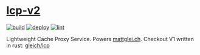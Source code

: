 # [lcp-v2](https://mattglei.ch/lcp)

[![build](https://github.com/gleich/lcp-v2/actions/workflows/build.yml/badge.svg)](https://github.com/gleich/lcp-v2/actions/workflows/build.yml)
[![deploy](https://github.com/gleich/lcp-v2/actions/workflows/deploy.yml/badge.svg)](https://github.com/gleich/lcp-v2/actions/workflows/deploy.yml)
[![lint](https://github.com/gleich/lcp-v2/actions/workflows/lint.yml/badge.svg)](https://github.com/gleich/lcp-v2/actions/workflows/lint.yml)

Lightweight Cache Proxy Service. Powers [mattglei.ch](https://mattglei.ch). Checkout V1 written in rust: [gleich/lcp](https://github.com/gleich/lcp)
